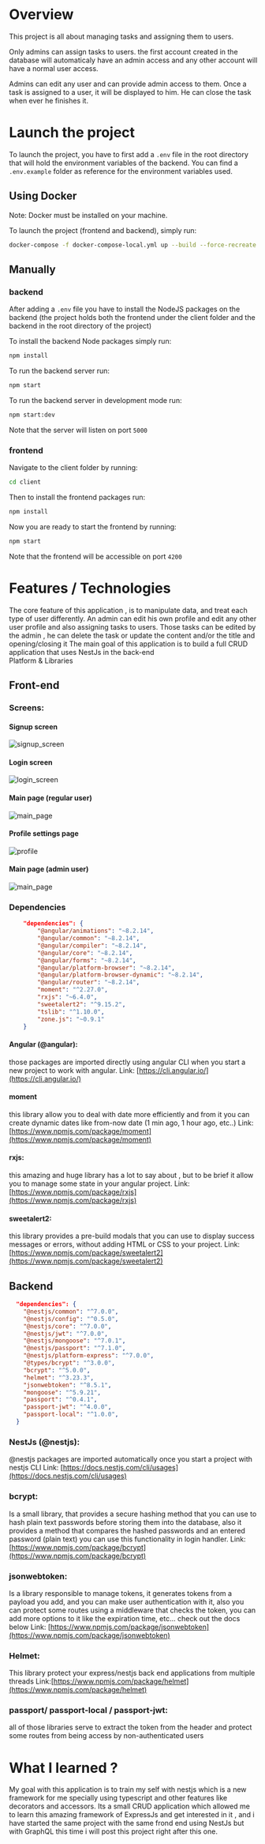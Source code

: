 # Overview 
 This project is all about managing tasks and assigning them to users. 

Only admins can assign tasks to users. the first account created in the database will automaticaly have an admin access and any other account will have a normal user access. 

Admins can edit any user and can provide admin access to them. Once a task is assigned to a user, it will be displayed to him. He can close the task when ever he finishes it. 

# Launch the project

To launch the project, you have to first add a `.env` file in the root directory that will hold the environment variables of the backend. You can find a `.env.example` folder as reference for the environment variables used.

## Using Docker
Note: Docker must be installed on your machine.

To launch the project (frontend and backend), simply run:
```bash
docker-compose -f docker-compose-local.yml up --build --force-recreate
```

## Manually
### backend


After adding a `.env` file you have to install the NodeJS packages on the backend (the project holds both the frontend under the client folder and the backend in the root directory of the project)

To install the backend Node packages simply run:
``` bash
npm install
```
To run the backend server run:
``` bash
npm start
```
To run the backend server in development mode run:
``` bash
npm start:dev
```
Note that the server will listen on port `5000`
### frontend
Navigate to the client folder by running:
``` bash
cd client
```
Then to install the frontend packages run:
``` bash
npm install
```
Now you are ready to start the frontend by running:
``` bash
npm start
```
Note that the frontend will be accessible on port `4200`

# Features / Technologies 
 The core feature of this application , is to manipulate data, and treat each type of user differently. An admin can edit his own profile and edit any other user profile and also assigning tasks to users. Those tasks can be edited by the admin , he can delete the task or update the content and/or the title and  opening/closing it
The main goal of this application is to build a full CRUD application that uses NestJs in the back-end   
Platform & Libraries 
## Front-end
### Screens:
#### Signup screen
![signup_screen](https://amirplatform.s3.eu-central-1.amazonaws.com/project/tzvia7mnaqwusrc2fg6u.png)
#### Login screen
![login_screen](https://amirplatform.s3.eu-central-1.amazonaws.com/project/ujdagcdra8ohsk9dpicj.png)
#### Main page (regular user)
![main_page](https://amirplatform.s3.eu-central-1.amazonaws.com/project/dggkyksjs6ej6ifzwzkr.png)
#### Profile settings page 
![profile](https://amirplatform.s3.eu-central-1.amazonaws.com/project/ivnv88piol5gkvkmwz6d.png)
#### Main page (admin user)
![main_page](https://amirplatform.s3.eu-central-1.amazonaws.com/project/d2efx26zr3qrbl8h61qr.png)
### Dependencies 
```json
    "dependencies": {
        "@angular/animations": "~8.2.14",
        "@angular/common": "~8.2.14",
        "@angular/compiler": "~8.2.14",
        "@angular/core": "~8.2.14",
        "@angular/forms": "~8.2.14",
        "@angular/platform-browser": "~8.2.14",
        "@angular/platform-browser-dynamic": "~8.2.14",
        "@angular/router": "~8.2.14",
        "moment": "^2.27.0",
        "rxjs": "~6.4.0",
        "sweetalert2": "^9.15.2",
        "tslib": "^1.10.0",
        "zone.js": "~0.9.1"
    }
```

#### Angular (@angular):

those packages are imported directly using angular CLI when you start a new project to work with angular.
Link: [https://cli.angular.io/](https://cli.angular.io/)

#### moment
this library allow you to deal with date more efficiently and from it you can create dynamic dates like from-now date (1 min ago, 1 hour ago, etc..)
Link: [https://www.npmjs.com/package/moment](https://www.npmjs.com/package/moment)

#### rxjs:
this amazing and huge library has a lot to say about , but to be brief it allow you to manage some state in your angular project.
Link: [https://www.npmjs.com/package/rxjs](https://www.npmjs.com/package/rxjs)

#### sweetalert2:
this library provides a pre-build modals that you can use to display success messages or errors, without adding HTML or CSS to your project.
Link: [https://www.npmjs.com/package/sweetalert2](https://www.npmjs.com/package/sweetalert2)


## Backend
```json
  "dependencies": {
    "@nestjs/common": "^7.0.0",
    "@nestjs/config": "^0.5.0",
    "@nestjs/core": "^7.0.0",
    "@nestjs/jwt": "^7.0.0",
    "@nestjs/mongoose": "^7.0.1",
    "@nestjs/passport": "^7.1.0",
    "@nestjs/platform-express": "^7.0.0",
    "@types/bcrypt": "^3.0.0",
    "bcrypt": "^5.0.0",
    "helmet": "^3.23.3",
    "jsonwebtoken": "^8.5.1",
    "mongoose": "^5.9.21",
    "passport": "^0.4.1",
    "passport-jwt": "^4.0.0",
    "passport-local": "^1.0.0",
  }
```

### NestJs (@nestjs): 
@nestjs packages are imported automatically once you start a project with nestjs CLI
Link: [https://docs.nestjs.com/cli/usages](https://docs.nestjs.com/cli/usages)

### bcrypt:
Is a small library, that provides a secure hashing method that you can use to hash plain text passwords before storing them into the database, also it provides a method that compares the hashed passwords and an entered password (plain text) 
you can use this functionality in login handler.
Link: [https://www.npmjs.com/package/bcrypt](https://www.npmjs.com/package/bcrypt)

### jsonwebtoken:
Is a library responsible to manage tokens, it generates tokens from a payload you add, and you can make user authentication
with it, also you can protect some routes using a middleware that checks the token, you can add more options to it like the expiration time, etc... check out the docs below
Link: [https://www.npmjs.com/package/jsonwebtoken](https://www.npmjs.com/package/jsonwebtoken)
 
### Helmet:
This library protect your express/nestjs back end applications from multiple threads
Link:[https://www.npmjs.com/package/helmet](https://www.npmjs.com/package/helmet)

### passport/ passport-local / passport-jwt:
all of those libraries serve to extract the token from the header and protect some routes from being access by non-authenticated users 
# What I learned ?
 My goal with this application is to train my self with nestjs which is a new framework for me specially using typescript and other features like decorators and accessors. Its a small CRUD application which allowed me to learn this amazing framework of ExpressJs and get interested in it , and i have started the same project with the same frond end using NestJs but with GraphQL this time i will post this project right after this one.